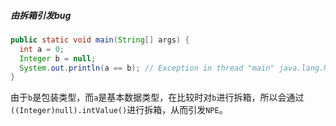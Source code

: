 ##### 由拆箱引发bug

```java
public static void main(String[] args) {
  int a = 0;
  Integer b = null;
  System.out.println(a == b); // Exception in thread "main" java.lang.NullPointerException
}
```

由于`b`是包装类型，而`a`是基本数据类型，在比较时对`b`进行拆箱，所以会通过`((Integer)null).intValue()`进行拆箱，从而引发`NPE`。